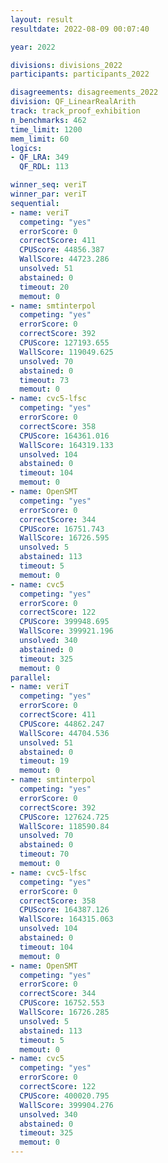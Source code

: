```yaml
---
layout: result
resultdate: 2022-08-09 00:07:40

year: 2022

divisions: divisions_2022
participants: participants_2022

disagreements: disagreements_2022
division: QF_LinearRealArith
track: track_proof_exhibition
n_benchmarks: 462
time_limit: 1200
mem_limit: 60
logics:
- QF_LRA: 349
  QF_RDL: 113

winner_seq: veriT
winner_par: veriT
sequential:
- name: veriT
  competing: "yes"
  errorScore: 0
  correctScore: 411
  CPUScore: 44856.387
  WallScore: 44723.286
  unsolved: 51
  abstained: 0
  timeout: 20
  memout: 0
- name: smtinterpol
  competing: "yes"
  errorScore: 0
  correctScore: 392
  CPUScore: 127193.655
  WallScore: 119049.625
  unsolved: 70
  abstained: 0
  timeout: 73
  memout: 0
- name: cvc5-lfsc
  competing: "yes"
  errorScore: 0
  correctScore: 358
  CPUScore: 164361.016
  WallScore: 164319.133
  unsolved: 104
  abstained: 0
  timeout: 104
  memout: 0
- name: OpenSMT
  competing: "yes"
  errorScore: 0
  correctScore: 344
  CPUScore: 16751.743
  WallScore: 16726.595
  unsolved: 5
  abstained: 113
  timeout: 5
  memout: 0
- name: cvc5
  competing: "yes"
  errorScore: 0
  correctScore: 122
  CPUScore: 399948.695
  WallScore: 399921.196
  unsolved: 340
  abstained: 0
  timeout: 325
  memout: 0
parallel:
- name: veriT
  competing: "yes"
  errorScore: 0
  correctScore: 411
  CPUScore: 44862.247
  WallScore: 44704.536
  unsolved: 51
  abstained: 0
  timeout: 19
  memout: 0
- name: smtinterpol
  competing: "yes"
  errorScore: 0
  correctScore: 392
  CPUScore: 127624.725
  WallScore: 118590.84
  unsolved: 70
  abstained: 0
  timeout: 70
  memout: 0
- name: cvc5-lfsc
  competing: "yes"
  errorScore: 0
  correctScore: 358
  CPUScore: 164387.126
  WallScore: 164315.063
  unsolved: 104
  abstained: 0
  timeout: 104
  memout: 0
- name: OpenSMT
  competing: "yes"
  errorScore: 0
  correctScore: 344
  CPUScore: 16752.553
  WallScore: 16726.285
  unsolved: 5
  abstained: 113
  timeout: 5
  memout: 0
- name: cvc5
  competing: "yes"
  errorScore: 0
  correctScore: 122
  CPUScore: 400020.795
  WallScore: 399904.276
  unsolved: 340
  abstained: 0
  timeout: 325
  memout: 0
---
```

